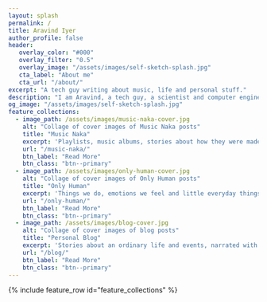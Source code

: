 ```yaml
---
layout: splash
permalink: /
title: Aravind Iyer
author_profile: false
header:
   overlay_color: "#000"
   overlay_filter: "0.5"
   overlay_image: "/assets/images/self-sketch-splash.jpg"
   cta_label: "About me"
   cta_url: "/about/"
excerpt: "A tech guy writing about music, life and personal stuff."
description: "I am Aravind, a tech guy, a scientist and computer engineer by training, writing about music, life and personal stuff. My writings cover stories about music, playlists and albums, human emotions and ordinary things that make us human, and narrations of things happening in my ordinary life."
og_image: "/assets/images/self-sketch-splash.jpg"
feature_collections:
  - image_path: /assets/images/music-naka-cover.jpg
    alt: "Collage of cover images of Music Naka posts"
    title: "Music Naka"
    excerpt: 'Playlists, music albums, stories about how they were made or how I found them.'
    url: "/music-naka/"
    btn_label: "Read More"
    btn_class: "btn--primary"
  - image_path: /assets/images/only-human-cover.jpg
    alt: "Collage of cover images of Only Human posts"
    title: "Only Human"
    excerpt: 'Things we do, emotions we feel and little everyday things that make us human.'
    url: "/only-human/"
    btn_label: "Read More"
    btn_class: "btn--primary"
  - image_path: /assets/images/blog-cover.jpg
    alt: "Collage of cover images of blog posts"
    title: "Personal Blog"
    excerpt: 'Stories about an ordinary life and events, narrated with a touch of humour.'
    url: "/blog/"
    btn_label: "Read More"
    btn_class: "btn--primary"
---
```


{% include feature_row id="feature_collections" %}

